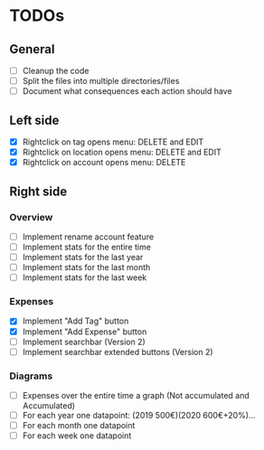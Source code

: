 # TODOs

## General
- [ ] Cleanup the code
- [ ] Split the files into multiple directories/files
- [ ] Document what consequences each action should have

## Left side
- [x] Rightclick on tag opens menu: DELETE and EDIT
- [x] Rightclick on location opens menu: DELETE and EDIT
- [x] Rightclick on account opens menu: DELETE

## Right side
### Overview
- [ ] Implement rename account feature
- [ ] Implement stats for the entire time
- [ ] Implement stats for the last year
- [ ] Implement stats for the last month
- [ ] Implement stats for the last week

### Expenses
- [x] Implement "Add Tag" button
- [x] Implement "Add Expense" button
- [ ] Implement searchbar (Version 2)
- [ ] Implement searchbar extended buttons (Version 2)

### Diagrams
- [ ] Expenses over the entire time a graph (Not accumulated and Accumulated)
- [ ] For each year one datapoint: (2019 500€)(2020 600€+20%)...
- [ ] For each month one datapoint
- [ ] For each week one datapoint
